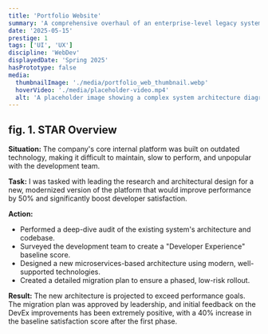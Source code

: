 ```yaml
---
title: 'Portfolio Website'
summary: 'A comprehensive overhaul of an enterprise-level legacy system to improve developer experience and system performance.'
date: '2025-05-15'
prestige: 1
tags: ['UI', 'UX']
discipline: 'WebDev'
displayedDate: 'Spring 2025'
hasPrototype: false
media:
  thumbnailImage: './media/portfolio_web_thumbnail.webp'
  hoverVideo: './media/placeholder-video.mp4'
  alt: 'A placeholder image showing a complex system architecture diagram.'
---
```


## fig. 1. STAR Overview

**Situation:** The company's core internal platform was built on outdated technology, making it difficult to maintain, slow to perform, and unpopular with the development team.

**Task:** I was tasked with leading the research and architectural design for a new, modernized version of the platform that would improve performance by 50% and significantly boost developer satisfaction.

**Action:**
- Performed a deep-dive audit of the existing system's architecture and codebase.
- Surveyed the development team to create a "Developer Experience" baseline score.
- Designed a new microservices-based architecture using modern, well-supported technologies.
- Created a detailed migration plan to ensure a phased, low-risk rollout.

**Result:** The new architecture is projected to exceed performance goals. The migration plan was approved by leadership, and initial feedback on the DevEx improvements has been extremely positive, with a 40% increase in the baseline satisfaction score after the first phase.
